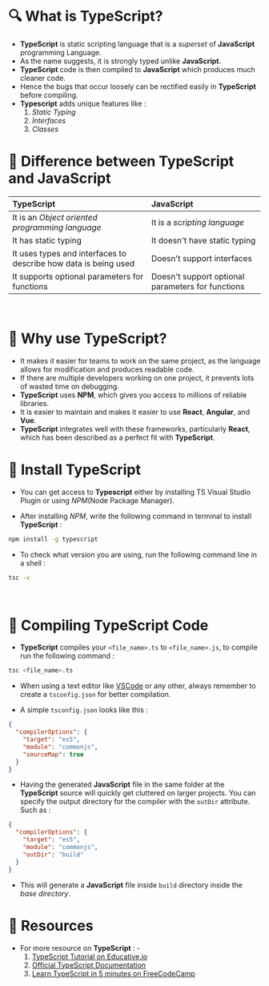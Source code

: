 # 🔍 What is TypeScript?

- **TypeScript** is static scripting language that is a _superset_ of **JavaScript** programming Language.
- As the name suggests, it is strongly typed unlike **JavaScript**.
- **TypeScript** code is then compiled to **JavaScript** which produces much cleaner code.
- Hence the bugs that occur loosely can be rectified easily in **TypeScript** before compiling.
  <br>
- **Typescript** adds unique features like :
  1. _Static Typing_
  2. _Interfaces_
  3. _Classes_

# 📑 Difference between TypeScript and JavaScript

| **TypeScript**                                                  | **JavaScript**                                    |
| :-------------------------------------------------------------- | :------------------------------------------------ |
| It is an _Object oriented programming language_                 | It is a _scripting language_                      |
| It has static typing                                            | It doesn't have static typing                     |
| It uses types and interfaces to describe how data is being used | Doesn't support interfaces                        |
| It supports optional parameters for functions                   | Doesn't support optional parameters for functions |

<br>

# 🤔 Why use TypeScript?

- It makes it easier for teams to work on the same project, as the language allows for modification and produces readable code.
- If there are multiple developers working on one project, it prevents lots of wasted time on debugging.
- **TypeScript** uses **NPM**, which gives you access to millions of reliable libraries.
- It is easier to maintain and makes it easier to use **React**, **Angular**, and **Vue**.
- **TypeScript** integrates well with these frameworks, particularly **React**, which has been described as a perfect fit with **TypeScript**.

# 🚀 Install TypeScript

- You can get access to **Typescript** either by installing TS Visual Studio Plugin or using _NPM_(Node Package Manager).

- After installing _NPM_, write the following command in terminal to install **TypeScript** :

```bash
npm install -g typescript
```

- To check what version you are using, run the following command line in a shell :

```bash
tsc -v
```

<br>

# 🔨 Compiling TypeScript Code

- **TypeScript** compiles your `<file_name>.ts` to
  `<file_name>.js`, to compile run the following command :

```bash
tsc <file_name>.ts
```

- When using a text editor like [VSCode](https://code.visualstudio.com) or any other, always remember to create a `tsconfig.json` for better compilation.

- A simple `tsconfig.json` looks like this :

```json
{
  "compilerOptions": {
    "target": "es5",
    "module": "commonjs",
    "sourceMap": true
  }
}
```

- Having the generated **JavaScript** file in the same folder at the **TypeScript** source will quickly get cluttered on larger projects. You can specify the output directory for the compiler with the `outDir` attribute. Such as :

```json
{
  "compilerOptions": {
    "target": "es5",
    "module": "commonjs",
    "outDir": "build"
  }
}
```

- This will generate a **JavaScript** file inside `build` directory inside the _base directory_.

# 📕 Resources

- For more resource on **TypeScript** : -
  1. [TypeScript Tutorial on Educative.io](https://www.educative.io/blog/typescript-tutorial)
  2. [Official TypeScript Documentation](https://www.typescriptlang.org/docs/)
  3. [Learn TypeScript in 5 minutes on FreeCodeCamp](https://www.freecodecamp.org/news/learn-typescript-in-5-minutes-13eda868daeb/)
